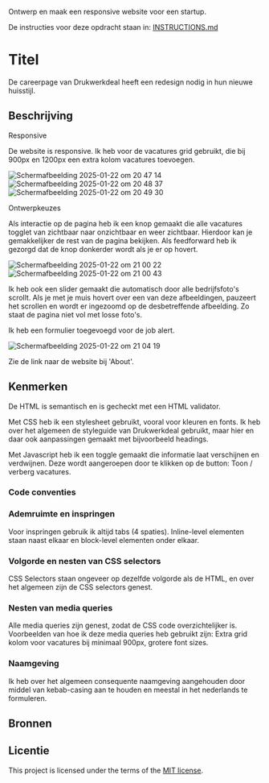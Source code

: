 Ontwerp en maak een responsive website voor een startup.

De instructies voor deze opdracht staan in: [INSTRUCTIONS.md](https://github.com/fdnd-task/the-startup-responsive-interactieve-website/blob/main/docs/INSTRUCTIONS.md)

# Titel
De careerpage van Drukwerkdeal heeft een redesign nodig in hun nieuwe huisstijl.

## Beschrijving
<!-- In de Beschrijving staat hoe je project er uit ziet, hoe het werkt en wat je er mee kan. -->
<!-- Voeg een mooie poster visual toe 📸 -->
<!-- Voeg een link toe naar Github Pages 🌐-->
Responsive

De website is responsive. Ik heb voor de vacatures grid gebruikt, die bij 900px en 1200px een extra kolom vacatures toevoegen. 


![Scherm­afbeelding 2025-01-22 om 20 47 14](https://github.com/user-attachments/assets/ea0d14f6-c851-46d0-924a-213784a2c7ff)
![Scherm­afbeelding 2025-01-22 om 20 48 37](https://github.com/user-attachments/assets/fc35b49b-7297-473f-9213-947b07b1b4dc)
![Scherm­afbeelding 2025-01-22 om 20 49 30](https://github.com/user-attachments/assets/85b90d9e-0425-413d-b36b-e3cd405ce814)

Ontwerpkeuzes

Als interactie op de pagina heb ik een knop gemaakt die alle vacatures togglet van zichtbaar naar onzichtbaar en weer zichtbaar. Hierdoor kan je gemakkelijker de rest van de pagina bekijken.
Als feedforward heb ik gezorgd dat de knop donkerder wordt als je er op hovert.

![Scherm­afbeelding 2025-01-22 om 21 00 22](https://github.com/user-attachments/assets/d29b3157-2e82-4169-86fe-705dc5e6ec9d)
![Scherm­afbeelding 2025-01-22 om 21 00 43](https://github.com/user-attachments/assets/0c4888bc-bd44-4250-808b-41133d1f602a)

Ik heb ook een slider gemaakt die automatisch door alle bedrijfsfoto's scrollt. Als je met je muis hovert over een van deze afbeeldingen, pauzeert het scrollen en wordt er ingezoomd op de desbetreffende afbeelding. Zo staat de pagina niet vol met losse foto's.

Ik heb een formulier toegevoegd voor de job alert.

![Scherm­afbeelding 2025-01-22 om 21 04 19](https://github.com/user-attachments/assets/0d594ace-d096-4cf4-bf4a-b8bf0ac303f4)

Zie de link naar de website bij 'About'.


## Kenmerken
<!-- Bij Kenmerken staat welke technieken zijn gebruikt en hoe. Wat is de HTML structuur? Wat zijn de belangrijkste dingen in CSS? Wat is er met JS gedaan en hoe? -->
De HTML is semantisch en is gecheckt met een HTML validator.

Met CSS heb ik een stylesheet gebruikt, vooral voor kleuren en fonts.
Ik heb over het algemeen de styleguide van Drukwerkdeal gebruikt, maar hier en daar ook aanpassingen gemaakt met bijvoorbeeld headings.

Met Javascript heb ik een toggle gemaakt die informatie laat verschijnen en verdwijnen. Deze wordt aangeroepen door te klikken op de button: Toon / verberg vacatures.

### Code conventies ###

### Ademruimte en inspringen
Voor inspringen gebruik ik altijd tabs (4 spaties). Inline-level elementen staan naast elkaar en block-level elementen onder elkaar.

### Volgorde en nesten van CSS selectors
CSS Selectors staan ongeveer op dezelfde volgorde als de HTML, en over het algemeen zijn de CSS selectors genest.

### Nesten van media queries
Alle media queries zijn genest, zodat de CSS code overzichtelijker is. Voorbeelden van hoe ik deze media queries heb gebruikt zijn: Extra grid kolom voor vacatures bij minimaal 900px, grotere font sizes.

### Naamgeving
Ik heb over het algemeen consequente naamgeving aangehouden door middel van kebab-casing aan te houden en meestal in het nederlands te formuleren.

## Bronnen

## Licentie

This project is licensed under the terms of the [MIT license](./LICENSE).


